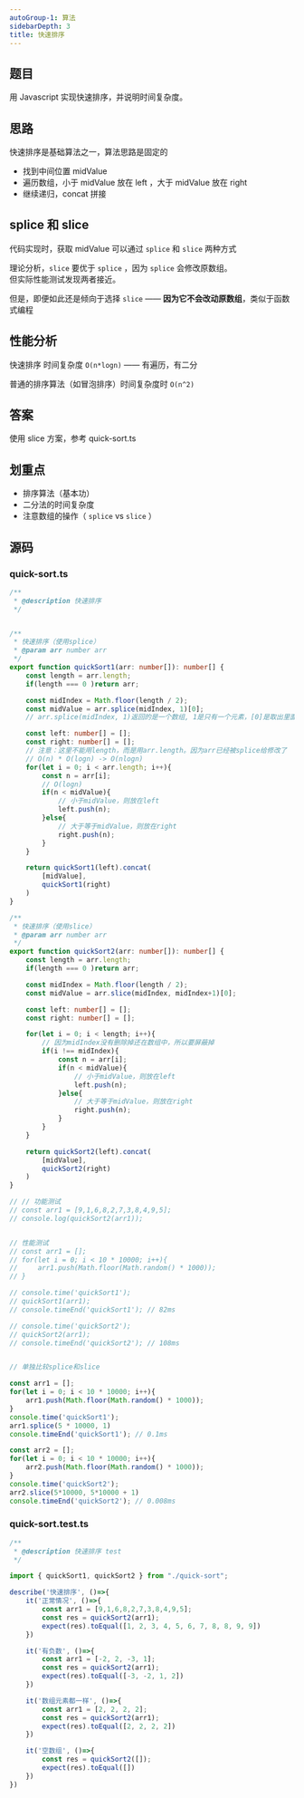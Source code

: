 ```yaml
---
autoGroup-1: 算法
sidebarDepth: 3
title: 快速排序
---
```


## 题目

用 Javascript 实现快速排序，并说明时间复杂度。

## 思路

快速排序是基础算法之一，算法思路是固定的
- 找到中间位置 midValue
- 遍历数组，小于 midValue 放在 left ，大于 midValue 放在 right
- 继续递归，concat 拼接

## splice 和 slice

代码实现时，获取 midValue 可以通过 `splice` 和 `slice` 两种方式

理论分析，`slice` 要优于 `splice` ，因为 `splice` 会修改原数组。<br>
但实际性能测试发现两者接近。

但是，即便如此还是倾向于选择 `slice` —— **因为它不会改动原数组**，类似于函数式编程

## 性能分析

快速排序 时间复杂度 `O(n*logn)` —— 有遍历，有二分

普通的排序算法（如冒泡排序）时间复杂度时 `O(n^2)`

## 答案

使用 slice 方案，参考 quick-sort.ts

## 划重点

- 排序算法（基本功）
- 二分法的时间复杂度
- 注意数组的操作（ `splice` vs `slice` ）


## 源码

### quick-sort.ts
```typescript
/**
 * @description 快速排序
 */


/**
 * 快速排序（使用splice）
 * @param arr number arr
 */
export function quickSort1(arr: number[]): number[] {
    const length = arr.length;
    if(length === 0 )return arr;

    const midIndex = Math.floor(length / 2);
    const midValue = arr.splice(midIndex, 1)[0]; 
    // arr.splice(midIndex, 1)返回的是一个数组, 1是只有一个元素，[0]是取出里面的值

    const left: number[] = [];
    const right: number[] = [];
    // 注意：这里不能用length，而是用arr.length。因为arr已经被splice给修改了
    // O(n) * O(logn) -> O(nlogn)
    for(let i = 0; i < arr.length; i++){
        const n = arr[i];
        // O(logn)
        if(n < midValue){
            // 小于midValue，则放在left
            left.push(n);
        }else{
            // 大于等于midValue，则放在right
            right.push(n);
        }
    }

    return quickSort1(left).concat(
        [midValue], 
        quickSort1(right)
    )
}

/**
 * 快速排序（使用slice）
 * @param arr number arr
 */
export function quickSort2(arr: number[]): number[] {
    const length = arr.length;
    if(length === 0 )return arr;

    const midIndex = Math.floor(length / 2);
    const midValue = arr.slice(midIndex, midIndex+1)[0]; 

    const left: number[] = [];
    const right: number[] = [];

    for(let i = 0; i < length; i++){
        // 因为midIndex没有删除掉还在数组中，所以要屏蔽掉
        if(i !== midIndex){
            const n = arr[i];
            if(n < midValue){
                // 小于midValue，则放在left
                left.push(n);
            }else{
                // 大于等于midValue，则放在right
                right.push(n);
            }
        }
    }

    return quickSort2(left).concat(
        [midValue], 
        quickSort2(right)
    )
}

// // 功能测试
// const arr1 = [9,1,6,8,2,7,3,8,4,9,5];
// console.log(quickSort2(arr1));


// 性能测试
// const arr1 = [];
// for(let i = 0; i < 10 * 10000; i++){
//     arr1.push(Math.floor(Math.random() * 1000));
// }

// console.time('quickSort1');
// quickSort1(arr1);
// console.timeEnd('quickSort1'); // 82ms

// console.time('quickSort2');
// quickSort2(arr1);
// console.timeEnd('quickSort2'); // 108ms


// 单独比较splice和slice

const arr1 = [];
for(let i = 0; i < 10 * 10000; i++){
    arr1.push(Math.floor(Math.random() * 1000));
}
console.time('quickSort1');
arr1.splice(5 * 10000, 1)
console.timeEnd('quickSort1'); // 0.1ms

const arr2 = [];
for(let i = 0; i < 10 * 10000; i++){
    arr2.push(Math.floor(Math.random() * 1000));
}
console.time('quickSort2');
arr2.slice(5*10000, 5*10000 + 1)
console.timeEnd('quickSort2'); // 0.008ms
```

### quick-sort.test.ts
```typescript
/**
 * @description 快速排序 test
 */

import { quickSort1, quickSort2 } from "./quick-sort";

describe('快速排序', ()=>{
    it('正常情况', ()=>{
        const arr1 = [9,1,6,8,2,7,3,8,4,9,5];
        const res = quickSort2(arr1);
        expect(res).toEqual([1, 2, 3, 4, 5, 6, 7, 8, 8, 9, 9])
    })

    it('有负数', ()=>{
        const arr1 = [-2, 2, -3, 1];
        const res = quickSort2(arr1);
        expect(res).toEqual([-3, -2, 1, 2])
    })

    it('数组元素都一样', ()=>{
        const arr1 = [2, 2, 2, 2];
        const res = quickSort2(arr1);
        expect(res).toEqual([2, 2, 2, 2])
    })

    it('空数组', ()=>{
        const res = quickSort2([]);
        expect(res).toEqual([])
    })
})

```